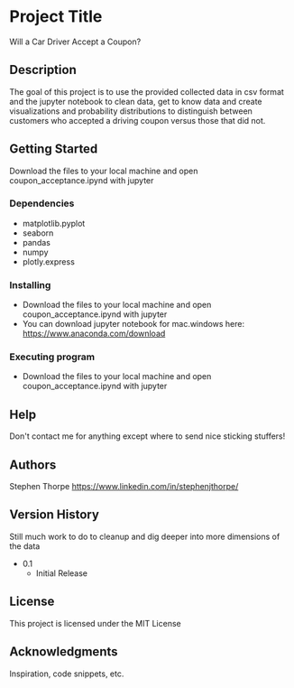 # Project Title

Will a Car Driver Accept a Coupon?

## Description

The goal of this project is to use the provided collected data in csv format and the jupyter notebook to clean data, get to know data and create visualizations and probability distributions to distinguish between customers who accepted a driving coupon versus those that did not.


## Getting Started

Download the files to your local machine and open coupon_acceptance.ipynd with jupyter

### Dependencies

* matplotlib.pyplot 
* seaborn 
* pandas 
* numpy 
* plotly.express 


### Installing

* Download the files to your local machine and open coupon_acceptance.ipynd with jupyter
* You can download jupyter notebook for mac.windows here: https://www.anaconda.com/download

### Executing program

* Download the files to your local machine and open coupon_acceptance.ipynd with jupyter

## Help

Don't contact me for anything except where to send nice sticking stuffers!  

## Authors

Stephen Thorpe
https://www.linkedin.com/in/stephenjthorpe/ 


## Version History

Still much work to do to cleanup and dig deeper into more dimensions of the data

* 0.1
    * Initial Release

## License

This project is licensed under the MIT License 

## Acknowledgments

Inspiration, code snippets, etc.
